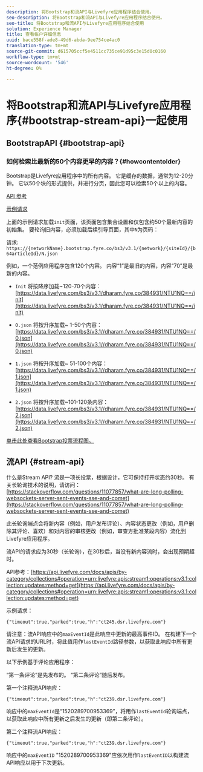 ```yaml
---
description: 将Bootstrap和流API与Livefyre应用程序结合使用。
seo-description: 将Bootstrap和流API与Livefyre应用程序结合使用。
seo-title: 将Bootstrap和流API与Livefyre应用程序结合使用
solution: Experience Manager
title: 查看帐户详细信息
uuid: bace558f-ade8-49d6-abda-9ee754ce4ac0
translation-type: tm+mt
source-git-commit: d615705ccf5e4511cc735ce91d95c3e15d0c0160
workflow-type: tm+mt
source-wordcount: '546'
ht-degree: 0%

---
```



# 将Bootstrap和流API与Livefyre应用程序{#bootstrap-stream-api}一起使用

## BootstrapAPI {#bootstrap-api}

### 如何检索比最新的50个内容更早的内容？{#howcontentolder}

Bootstrap是Livefyre应用程序中的所有内容。 它是缓存的数据，通常为12-20分钟。 它以50个块的形式提供，并进行分页，因此您可以检索50个以上的内容。

[API 参考](https://api.livefyre.com/docs/apis/by-category/collections#operation=urn:livefyre:apis:bootstrap:operations:bs3:v3.1:network:site:article:init:method=get)

[示例请求](https://data.livefyre.com/bs3/v3.1/dharam.fyre.co/384931/NTU1NQ==/init)

上面的示例请求加载`init`页面，该页面包含集合设置和仅包含约50个最新内容的初始集。 要轮询旧内容，必须加载后续引导页面，其中`N`为页码：

请求: `https://{networkName}.bootstrap.fyre.co/bs3/v3.1/{network}/{siteId}/{b64articleId}/N.json`

例如，一个范例应用程序包含120个内容。 内容“1”是最旧的内容，内容“70”是最新的内容。

* `Init` 将按降序加载~120-70个内容： [https://data.livefyre.com/bs3/v3.1/dharam.fyre.co/384931/NTU1NQ==/init](https://data.livefyre.com/bs3/v3.1/dharam.fyre.co/384931/NTU1NQ==/init)

* `O.json` 将按升序加载~ 1-50个内容： [https://data.livefyre.com/bs3/v3.1//dharam.fyre.co/384931/NTU1NQ==/0.json](https://data.livefyre.com/bs3/v3.1//dharam.fyre.co/384931/NTU1NQ==/0.json)

* `1.json` 将按升序加载~ 51-100个内容： [https://data.livefyre.com/bs3/v3.1//dharam.fyre.co/384931/NTU1NQ==/1.json](https://data.livefyre.com/bs3/v3.1//dharam.fyre.co/384931/NTU1NQ==/1.json)

* `2.json` 将按升序加载~101-120条内容：[https://data.livefyre.com/bs3/v3.1//dharam.fyre.co/384931/NTU1NQ==/2.json](https://data.livefyre.com/bs3/v3.1//dharam.fyre.co/384931/NTU1NQ==/2.json)

[单击此处查看Bootstrap投票流程图。](https://marketing-resource-help.s3.amazonaws.com/resources/help/en_US/livefyre/bootstrap-poll-flowchart.pdf)

## 流API {#stream-api}

什么是Stream API?
流是一项长投票，根据设计，它可保持打开状态约30秒。 有关长轮询技术的说明，请访问：[https://stackoverflow.com/questions/11077857/what-are-long-polling-websockets-server-sent-events-sse-and-comet](https://stackoverflow.com/questions/11077857/what-are-long-polling-websockets-server-sent-events-sse-and-comet)

此长轮询端点会将新内容（例如，用户发布评论）、内容状态更改（例如，用户删除其评论、喜欢）和对内容的审核更改（例如，审查方批准某段内容）流化到Livefyre应用程序。

流API的请求应为30秒（长轮询），在30秒后，当没有新内容流时，会出现预期超时。

API参考：[https://api.livefyre.com/docs/apis/by-category/collections#operation=urn:livefyre:apis:stream1:operations:v3.1:collection:updates:method=get](https://api.livefyre.com/docs/apis/by-category/collections#operation=urn:livefyre:apis:stream1:operations:v3.1:collection:updates:method=get)

示例请求：

`{"timeout":true,"parked":true,"h":"ct245.dsr.livefyre.com"}`

请注意：流API响应中的`maxEventId`是此响应中更新的最高事件ID。 在构建下一个流API请求的URL时，将此值用作`lastEventId`路径参数，以获取此响应中所有更新后发生的更新。

以下示例基于评论应用程序：

“第一条评论”是先发布的。 “第二条评论”随后发布。

第一个注释流API响应：

`{"timeout":true,"parked":true,"h":"ct239.dsr.livefyre.com"}`

响应中的`maxEventId`是“1520289700953369”，将用作`lastEventId`轮询端点，以获取此响应中所有更新之后发生的更新（即第二条评论）。

第二个注释流API响应：

`{"timeout":true,"parked":true,"h":"ct239.dsr.livefyre.com"}`

响应中的`maxEventID` &quot;1520289700953369&quot;应依次用作`lastEventID`以构建流API响应以用于下次更新。